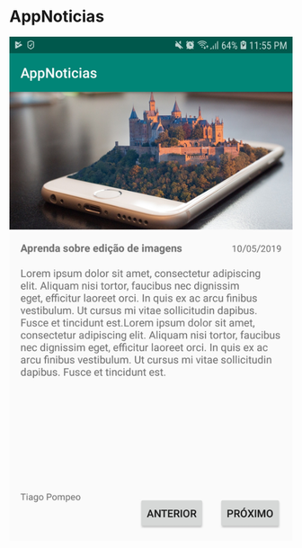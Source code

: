 # AppNoticias
![alt text](https://github.com/tiagobpompeo/AppNoticias/blob/master/app/src/main/res/drawable/Screenshot_20190216-235527_AppNoticias.jpg)

